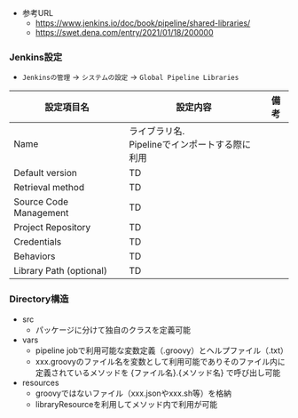 - 参考URL
  - https://www.jenkins.io/doc/book/pipeline/shared-libraries/
  - https://swet.dena.com/entry/2021/01/18/200000

### Jenkins設定
- `Jenkinsの管理` → `システムの設定` → `Global Pipeline Libraries`

|  設定項目名  |  設定内容  | 備考 |
| ---- | ---- | ---- |
|  Name  |  ライブラリ名.<br>Pipelineでインポートする際に利用  |    |
|  Default version  |  TD  |    |
|  Retrieval method  |  TD  |    |
|  Source Code Management |  TD  |    |
|  Project Repository  |  TD  |    |
|  Credentials  |  TD  |    |
|  Behaviors  |  TD  |    |
|  Library Path (optional)  |  TD  |    |

### Directory構造
- src
  - パッケージに分けて独自のクラスを定義可能
- vars
  - pipeline jobで利用可能な変数定義（.groovy）とヘルプファイル（.txt）  
  - xxx.groovyのファイル名を変数として利用可能でありそのファイル内に定義されているメソッドを {ファイル名}.{メソッド名} で呼び出し可能
- resources
  - groovyではないファイル（xxx.jsonやxxx.sh等）を格納  
  - libraryResourceを利用してメソッド内で利用が可能